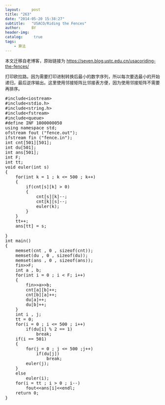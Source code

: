 ```yaml
---
layout:     post
title: "263"
date: "2014-05-20 15:38:27"
subtitle:   "USACO/Riding the Fences"
author:     BY
header-img:
catalog: 	 true
tags:
    - 算法
---
```


本文迁移自老博客，原始链接为 <https://seven.blog.ustc.edu.cn/usacoriding-the-fences/>

打印欧拉路。因为需要打印进制转换后最小的数字序列，所以每次要选最小的开始递归，最后逆序输出。这里使用邻接矩阵比邻接表方便，因为使用邻接矩阵不需要再排序。
<pre class = "brush:[cpp]">
#include&lt;iostream&gt;
#include&lt;stdio.h&gt;
#include&lt;string.h&gt;
#include&lt;fstream&gt;
#include&lt;queue&gt;
#define INF 1000000050
using namespace std;
ofstream fout ("fence.out");
ifstream fin ("fence.in");
int cnt[501][501];
int du[501];
int ans[501];
int F;
int tt;
void euler(int s)
{
    for(int k = 1 ; k <= 500 ; k++)
    {
        if(cnt[s][k] > 0)
        {
            cnt[s][k]--;
            cnt[k][s]--;
            euler(k);
        }
    }
    tt++;
    ans[tt] = s;

}
int main()
{
    memset(cnt , 0 , sizeof(cnt));
    memset(du , 0 , sizeof(du));
    memset(ans , 0 , sizeof(ans));
    fin&gt;&gt;F;
    int a , b;
    for(int i = 0 ; i < F; i++)
    {
        fin&gt;&gt;a&gt;&gt;b;
        cnt[a][b]++;
        cnt[b][a]++;
        du[a]++;
        du[b]++;
    }
    int i , j;
    tt = 0;
    for(i = 0 ; i <= 500 ; i++)
        if(du[i] % 2 == 1)
            break;
    if(i == 501)
    {
        for(j = 0 ; j <= 500 ;j++)
            if(du[j])
                break;
        euler(j);
    }
    else
        euler(i);
    for(i = tt ; i > 0 ; i--)
        fout&lt;&lt;ans[i]&lt;&lt;endl;
    return 0;
}
</pre>

